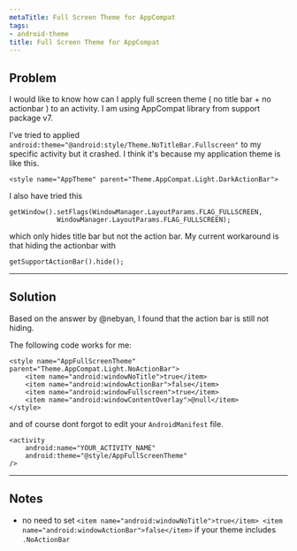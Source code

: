 ```yaml
---
metaTitle: Full Screen Theme for AppCompat
tags:
- android-theme
title: Full Screen Theme for AppCompat
---
```


## Problem

I would like to know how can I apply full screen theme ( no title bar + no actionbar ) to an activity. I am using AppCompat library from support package v7. 


I've tried to applied `android:theme="@android:style/Theme.NoTitleBar.Fullscreen"` to my specific activity but it crashed. I think it's because my application theme is like this.



```
<style name="AppTheme" parent="Theme.AppCompat.Light.DarkActionBar">

```

I also have tried this 



```
getWindow().setFlags(WindowManager.LayoutParams.FLAG_FULLSCREEN,
            WindowManager.LayoutParams.FLAG_FULLSCREEN);

```

which only hides title bar but not the action bar. 
My current workaround is that hiding the actionbar with 



```
getSupportActionBar().hide();

```


---

## Solution

Based on the answer by @nebyan, I found that the action bar is still not hiding.


The following code works for me:



```
<style name="AppFullScreenTheme" parent="Theme.AppCompat.Light.NoActionBar">
    <item name="android:windowNoTitle">true</item>
    <item name="android:windowActionBar">false</item>
    <item name="android:windowFullscreen">true</item>
    <item name="android:windowContentOverlay">@null</item>
</style>

```

and of course dont forgot to edit your `AndroidManifest` file.



```
<activity
    android:name="YOUR_ACTIVITY_NAME"
    android:theme="@style/AppFullScreenTheme" 
/>

```


---

## Notes

- no need to set `<item name="android:windowNoTitle">true</item>
    <item name="android:windowActionBar">false</item>` if your theme includes `.NoActionBar`

